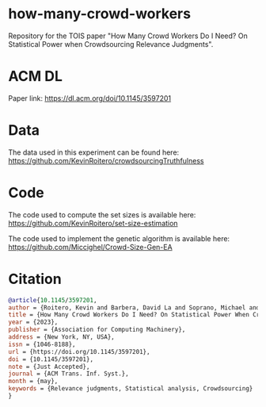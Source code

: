 # how-many-crowd-workers
Repository for the TOIS paper "How Many Crowd Workers Do I Need? On Statistical Power when Crowdsourcing Relevance Judgments".

# ACM DL
Paper link: https://dl.acm.org/doi/10.1145/3597201

# Data
The data used in this experiment can be found here: https://github.com/KevinRoitero/crowdsourcingTruthfulness

# Code
The code used to compute the set sizes is available here: https://github.com/KevinRoitero/set-size-estimation

The code used to implement the genetic algorithm is available here: https://github.com/Miccighel/Crowd-Size-Gen-EA


# Citation
```bibtex
@article{10.1145/3597201,
author = {Roitero, Kevin and Barbera, David La and Soprano, Michael and Demartini, Gianluca and Mizzaro, Stefano and Sakai, Tetsuya},
title = {How Many Crowd Workers Do I Need? On Statistical Power When Crowdsourcing Relevance Judgments},
year = {2023},
publisher = {Association for Computing Machinery},
address = {New York, NY, USA},
issn = {1046-8188},
url = {https://doi.org/10.1145/3597201},
doi = {10.1145/3597201},
note = {Just Accepted},
journal = {ACM Trans. Inf. Syst.},
month = {may},
keywords = {Relevance judgments, Statistical analysis, Crowdsourcing}
}
```
